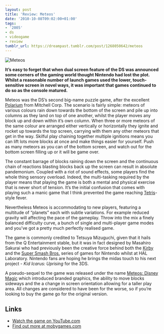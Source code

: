 ```yaml
---
layout: post
title: 'Review: Meteos'
date: '2010-10-08T09:02:00+01:00'
tags:
- '2005'
- ds
- videogame
- review
tumblr_url: https://dreampast.tumblr.com/post/1268050642/meteos
---
```

![Meteos](https://64.media.tumblr.com/tumblr_l9y1mehfkr1qbfpni.jpg)

**It’s easy to forget that when dual screen feature of the DS was announced some corners of the gaming world thought Nintendo had lost the plot. Whilst a reasonable number of launch games used the lower, touch-sensitive screen in novel ways, it was important that games continued to do so as the console matured.**

Meteos was the DS’s second big-name puzzle game, after the excellent [Polarium](http://www.mobygames.com/game/polarium) from Mitchell Corp. The scenario is fairly simple: meteors of various colours rain down towards the bottom of the screen and pile up into columns as they land on top of one another, whilst the player moves any block up and down within it’s own column. When three or more meteors of the same colour are arranged either vertically or horizontally they ignite and rocket up towards the top screen, carrying with them any other meteors that get in the way. Skilful play chaining together multiple ignitions means you can lift lots more blocks at once and make things easier for yourself. Push as many meteors as you can of the bottom screen, and watch out for the bottom screen filling up or it will be game over.

The constant barrage of blocks raining down the screen and the continuous chain of reactions blasting blocks back up the screen can result in absolute pandemonium. Coupled with a riot of sound effects, some players find the whole thing sensory overload. Indeed, the multi-tasking required by the player means that playing the game is both a mental and physical exercise that is never short of tension. It’s the initial confusion that comes with playing such a manic game that I think prevented the game reaching [Tetris](http://www.mobygames.com/game/tetris)-style fever.

Nevertheless Meteos is accommodating to new players, featuring a multitude of “planets” each with subtle variations. For example reduced gravity will affecting the pace of the gameplay. Throw into the mix a finely balanced difficulty curve, a bunch of single and multi-player game modes and you’ve got a pretty much perfectly realised game.

The game is commonly credited to Tetsuya Mizuguchi, given that it hails from the Q Entertainment stable, but it was in fact designed by Masahiro Sakurai who had previously been the creative force behind both the [Kirby](http://www.mobygames.com/game/kirby) and the [Super Smash Bros.](http://www.mobygames.com/game/super-smash-brothers-series) series of games for Nintendo whilst at HAL Laboratory. Nintendo fans are hoping he brings the midas touch to his next project - _Kid Icarus: Uprising_ for the 3DS.

A pseudo-sequel to the game was released under the name [Meteos: Disney Magic](http://www.mobygames.com/game/meteos-disney-magic) which introduced branded graphics, the ability to move blocks sideways and the a change in screen orientation allowing for a taller play area. All changes are considered to have been for the worse, so if you’re looking to buy the game go for the original version.

## Links

- [Watch the game on YouTube.com](http://www.youtube.com/watch?v=-NRJzhZL_i8)
- [Find out more at mobygames.com](http://www.mobygames.com/game/meteos)
